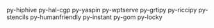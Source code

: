 py-hiphive
py-hal-cgp
py-yaspin
py-wptserve
py-grtipy
py-riccipy
py-stencils
py-humanfriendly
py-instant
py-gom
py-locky
